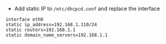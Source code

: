 - Add static IP to `/etc/dhcpcd.conf` and replace the interface

```shell
interface eth0
static ip_address=192.168.1.110/24	
static routers=192.168.1.1
static domain_name_servers=192.168.1.1
```